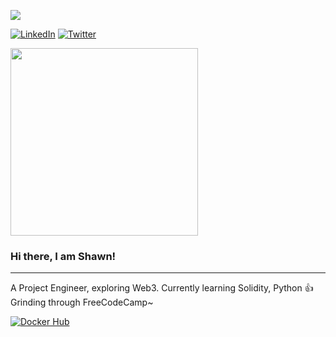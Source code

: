 
[![](https://visitcount.itsvg.in/api?id=Dustingo&label=Profile%20Views&color=3&icon=4&pretty=false)](https://visitcount.itsvg.in)


[![LinkedIn](https://img.shields.io/badge/LinkedIn-%230077B5.svg?logo=linkedin&logoColor=white)](https://www.linkedin.com/in/shawn-yong/) 
[![Twitter](https://img.shields.io/badge/Twitter-%231DA1F2.svg?logo=Twitter&logoColor=white)](https://twitter.com/Dustingooz) 

<img src="https://github.com/dreamwalkz/master/blob/main/anime-girl-waving.gif" width="300px">

### Hi there, I am Shawn!

---

A Project Engineer, exploring Web3. Currently learning Solidity, Python 👍
Grinding through FreeCodeCamp~


[![Docker Hub](https://d36jcksde1wxzq.cloudfront.net/54e48877dab8df8f92cd.png)](https://hub.docker.com/u/shawnyong) 
